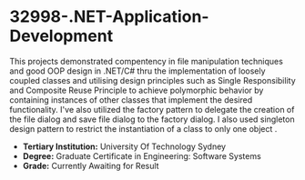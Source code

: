 # 32998-.NET-Application-Development
This projects demonstrated compentency in file manipulation techniques and good OOP design in .NET/C# thru the implementation of loosely coupled classes and utilising design principles such as Single Responsibility and Composite Reuse Principle to achieve polymorphic behavior by containing instances of other classes that implement the desired functionality. I've also utilized the factory pattern to delegate the creation of the file dialog and save file dialog to the factory dialog. I also used singleton design pattern to restrict the instantiation of a class to only one object .

- **Tertiary Institution:** University Of Technology Sydney
- **Degree:** Graduate Certificate in Engineering: Software Systems
- **Grade:** Currently Awaiting for Result
